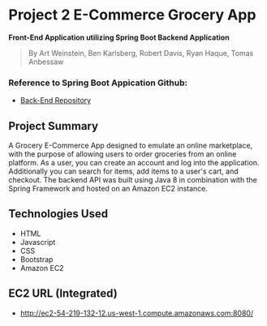 # Project 2 E-Commerce Grocery App
**Front-End Application utilizing Spring Boot Backend Application**<br>
   > By Art Weinstein, Ben Karlsberg, Robert Davis, Ryan Haque, Tomas Anbessaw

### Reference to Spring Boot Appication Github: 
* [Back-End Repository](https://github.com/benkarlsberg/GroceryAppBackEndP2)

## Project Summary
A Grocery E-Commerce App designed to emulate an online marketplace, with the purpose of allowing users to order groceries from an online platform. As a user, you can create an account and log into the application. Additionally you can search for items, add items to a user's cart, and checkout. The backend API was built using Java 8 in combination with the Spring Framework and hosted on an Amazon EC2 instance.

## Technologies Used
* HTML
* Javascript
* CSS
* Bootstrap
* Amazon EC2

## EC2 URL (Integrated)
* http://ec2-54-219-132-12.us-west-1.compute.amazonaws.com:8080/
